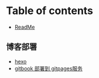 # Table of contents

* [ReadMe](README.md)

## 博客部署

* [hexo](bo-ke-bu-shu/hexo.md)
* [gitbook 部署到 gitpages服务](bo-ke-bu-shu/gitbook-bu-shu-dao-gitpages-fu-wu.md)

